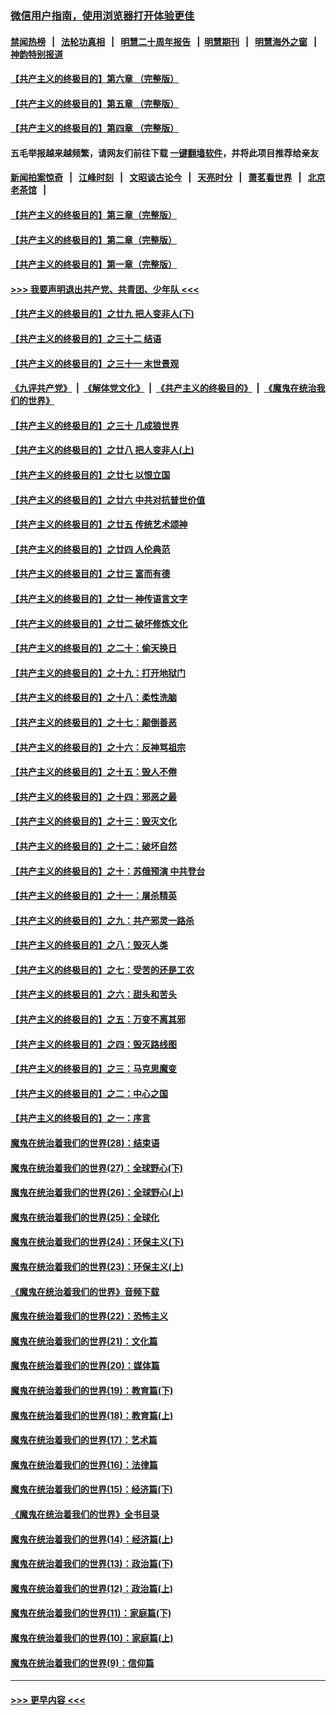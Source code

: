 ### [微信用户指南，使用浏览器打开体验更佳](https://github.com/gfw-breaker/banned-news1/blob/master/indexes/wechat-guide.md?t=0)
#### [禁闻热榜](热点新闻.md?t=0)  &nbsp;&nbsp;|&nbsp;&nbsp; [法轮功真相](https://github.com/gfw-breaker/truth/blob/master/README.md?t=0) &nbsp;&nbsp;|&nbsp;&nbsp; [明慧二十周年报告](https://github.com/gfw-breaker/mh-reports/blob/master/README.md?t=0) &nbsp;&nbsp;|&nbsp;&nbsp;[明慧期刊](https://github.com/gfw-breaker/mh-qikan) &nbsp;&nbsp;|&nbsp;&nbsp; [明慧海外之窗](https://github.com/gfw-breaker/mh-news/blob/master/README.md?t=0) &nbsp;&nbsp;|&nbsp;&nbsp; [神韵特别报道](https://github.com/gfw-breaker/mh-news/blob/master/shenyun.md?t=0)
#### [【共产主义的终极目的】第六章 （完整版）](../pages/nsc422/n11428913.md?t=02050633) 
#### [【共产主义的终极目的】第五章 （完整版）](../pages/nsc422/n11428912.md?t=02050633) 
#### [【共产主义的终极目的】第四章 （完整版）](../pages/nsc422/n11428907.md?t=02050633) 
#### 五毛举报越来越频繁，请网友们前往下载 [一键翻墙软件](https://github.com/gfw-breaker/ssr-accounts)，并将此项目推荐给亲友
#### [新闻拍案惊奇](https://github.com/gfw-breaker/banned-news1/blob/master/pages/link4.md) &nbsp;&nbsp;|&nbsp;&nbsp; [江峰时刻](https://github.com/gfw-breaker/banned-news1/blob/master/pages/link4.md) &nbsp;&nbsp;|&nbsp;&nbsp; [文昭谈古论今](https://github.com/gfw-breaker/banned-news1/blob/master/pages/link4.md) &nbsp;&nbsp;|&nbsp;&nbsp; [天亮时分](https://github.com/gfw-breaker/banned-news1/blob/master/pages/link4.md) &nbsp;&nbsp;|&nbsp;&nbsp; [萧茗看世界](https://github.com/gfw-breaker/banned-news1/blob/master/pages/link4.md) &nbsp;&nbsp;|&nbsp;&nbsp; [北京老茶馆](https://github.com/gfw-breaker/banned-news1/blob/master/pages/link4.md) &nbsp;&nbsp;|&nbsp;&nbsp; 
#### [【共产主义的终极目的】第三章（完整版）](../pages/nsc422/n11428848.md?t=02050633) 
#### [【共产主义的终极目的】第二章（完整版）](../pages/nsc422/n11428831.md?t=02050633) 
#### [【共产主义的终极目的】第一章（完整版）](../pages/nsc422/n11417651.md?t=02050633) 
#### [>>> 我要声明退出共产党、共青团、少年队 <<<](https://github.com/begood0513/goodnews/blob/master/quit/letter.md) 
#### [【共产主义的终极目的】之廿九 把人变非人(下)](../pages/nsc422/n11344140.md?t=02050633) 
#### [【共产主义的终极目的】之三十二 结语](../pages/nsc422/n11360535.md?t=02050633) 
#### [【共产主义的终极目的】之三十一 末世景观](../pages/nsc422/n11351129.md?t=02050633) 
#### [《九评共产党》](https://github.com/begood0513/9ping.md/blob/master/README.md) &nbsp;|&nbsp; [《解体党文化》](../../../../jtdwh.md/blob/master/README.md)  &nbsp;|&nbsp; [《共产主义的终极目的》](../../../../gczydzjmd.md/blob/master/README.md) &nbsp;|&nbsp; [《魔鬼在统治我们的世界》](../../../../mgztzwmdsj.md/blob/master/README.md) 
#### [【共产主义的终极目的】之三十 几成狼世界](../pages/nsc422/n11348280.md?t=02050633) 
#### [【共产主义的终极目的】之廿八 把人变非人(上)](../pages/nsc422/n11340492.md?t=02050633) 
#### [【共产主义的终极目的】之廿七 以恨立国](../pages/nsc422/n11336944.md?t=02050633) 
#### [【共产主义的终极目的】之廿六 中共对抗普世价值](../pages/nsc422/n11324785.md?t=02050633) 
#### [【共产主义的终极目的】之廿五 传统艺术颂神](../pages/nsc422/n11296396.md?t=02050633) 
#### [【共产主义的终极目的】之廿四 人伦典范](../pages/nsc422/n11296397.md?t=02050633) 
#### [【共产主义的终极目的】之廿三 富而有德](../pages/nsc422/n11283598.md?t=02050633) 
#### [【共产主义的终极目的】之廿一 神传语言文字](../pages/nsc422/n11263265.md?t=02050633) 
#### [【共产主义的终极目的】之廿二 破坏修炼文化](../pages/nsc422/n11245728.md?t=02050633) 
#### [【共产主义的终极目的】之二十：偷天换日](../pages/nsc422/n11238846.md?t=02050633) 
#### [【共产主义的终极目的】之十九：打开地狱门](../pages/nsc422/n11206376.md?t=02050633) 
#### [【共产主义的终极目的】之十八：柔性洗脑](../pages/nsc422/n11199994.md?t=02050633) 
#### [【共产主义的终极目的】之十七：颠倒善恶](../pages/nsc422/n11179782.md?t=02050633) 
#### [【共产主义的终极目的】之十六：反神骂祖宗](../pages/nsc422/n11166798.md?t=02050633) 
#### [【共产主义的终极目的】之十五：毁人不倦](../pages/nsc422/n11166792.md?t=02050633) 
#### [【共产主义的终极目的】之十四：邪恶之最](../pages/nsc422/n11150249.md?t=02050633) 
#### [【共产主义的终极目的】之十三：毁灭文化](../pages/nsc422/n11135227.md?t=02050633) 
#### [【共产主义的终极目的】之十二：破坏自然](../pages/nsc422/n11135214.md?t=02050633) 
#### [【共产主义的终极目的】之十：苏俄预演 中共登台](../pages/nsc422/n11118424.md?t=02050633) 
#### [【共产主义的终极目的】之十一：屠杀精英](../pages/nsc422/n11118442.md?t=02050633) 
#### [【共产主义的终极目的】之九：共产邪灵一路杀](../pages/nsc422/n11114139.md?t=02050633) 
#### [【共产主义的终极目的】之八：毁灭人类](../pages/nsc422/n11108503.md?t=02050633) 
#### [【共产主义的终极目的】之七：受苦的还是工农](../pages/nsc422/n11101809.md?t=02050633) 
#### [【共产主义的终极目的】之六：甜头和苦头](../pages/nsc422/n11096971.md?t=02050633) 
#### [【共产主义的终极目的】之五：万变不离其邪](../pages/nsc422/n11091285.md?t=02050633) 
#### [【共产主义的终极目的】之四：毁灭路线图](../pages/nsc422/n11086284.md?t=02050633) 
#### [【共产主义的终极目的】之三：马克思魔变](../pages/nsc422/n11061941.md?t=02050633) 
#### [【共产主义的终极目的】之二：中心之国](../pages/nsc422/n11047728.md?t=02050633) 
#### [【共产主义的终极目的】之一：序言](../pages/nsc422/n11086077.md?t=02050633) 
#### [魔鬼在统治着我们的世界(28)：结束语](../pages/nsc422/n10936246.md?t=02050633) 
#### [魔鬼在统治着我们的世界(27)：全球野心(下)](../pages/nsc422/n10928319.md?t=02050633) 
#### [魔鬼在统治着我们的世界(26)：全球野心(上)](../pages/nsc422/n10900318.md?t=02050633) 
#### [魔鬼在统治着我们的世界(25)：全球化](../pages/nsc422/n10788205.md?t=02050633) 
#### [魔鬼在统治着我们的世界(24)：环保主义(下)](../pages/nsc422/n10695307.md?t=02050633) 
#### [魔鬼在统治着我们的世界(23)：环保主义(上)](../pages/nsc422/n10688613.md?t=02050633) 
#### [《魔鬼在统治着我们的世界》音频下载](../pages/nsc422/n10635553.md?t=02050633) 
#### [魔鬼在统治着我们的世界(22)：恐怖主义](../pages/nsc422/n10614727.md?t=02050633) 
#### [魔鬼在统治着我们的世界(21)：文化篇](../pages/nsc422/n10597706.md?t=02050633) 
#### [魔鬼在统治着我们的世界(20)：媒体篇](../pages/nsc422/n10586579.md?t=02050633) 
#### [魔鬼在统治着我们的世界(19)：教育篇(下)](../pages/nsc422/n10564808.md?t=02050633) 
#### [魔鬼在统治着我们的世界(18)：教育篇(上)](../pages/nsc422/n10526970.md?t=02050633) 
#### [魔鬼在统治着我们的世界(17)：艺术篇](../pages/nsc422/n10499093.md?t=02050633) 
#### [魔鬼在统治着我们的世界(16)：法律篇](../pages/nsc422/n10485969.md?t=02050633) 
#### [魔鬼在统治着我们的世界(15)：经济篇(下)](../pages/nsc422/n10469975.md?t=02050633) 
#### [《魔鬼在统治着我们的世界》全书目录](../pages/nsc422/n10464261.md?t=02050633) 
#### [魔鬼在统治着我们的世界(14)：经济篇(上)](../pages/nsc422/n10457370.md?t=02050633) 
#### [魔鬼在统治着我们的世界(13)：政治篇(下)](../pages/nsc422/n10448270.md?t=02050633) 
#### [魔鬼在统治着我们的世界(12)：政治篇(上)](../pages/nsc422/n10444576.md?t=02050633) 
#### [魔鬼在统治着我们的世界(11)：家庭篇(下)](../pages/nsc422/n10440961.md?t=02050633) 
#### [魔鬼在统治着我们的世界(10)：家庭篇(上)](../pages/nsc422/n10435448.md?t=02050633) 
#### [魔鬼在统治着我们的世界(9)：信仰篇](../pages/nsc422/n10432159.md?t=02050633) 

----
#### [ >>> 更早内容 <<< ](../indexes/nsc422-earlier.md)
